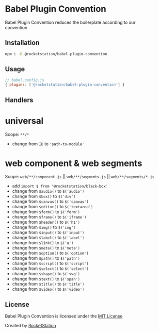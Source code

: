 # Babel Plugin Convention

Babel Plugin Convention reduces the boilerplate according to our convention

## Installation

```bash
npm i -D @rocketstation/babel-plugin-convention
```

## Usage

```javascript
// babel.config.js
{ plugins: ['@rocketstation/babel-plugin-convention'] }
```

## Handlers

# universal

Scope: `**/*`

- change from `ID` to `'path-to-module'`

# web component & web segments

Scope: `web/**/component.js` || `web/**/segments.js` || `web/**/segments/*.js`

- add `import $ from '@rocketstation/black-box'`
- change from `$audio()` to `$('audio')`
- change from `$box()` to `$('div')`
- change from `$canvas()` to `$('canvas')`
- change from `$editor()` to `$('textarea')`
- change from `$form()` to `$('form')`
- change from `$frame()` to `$('iframe')`
- change from `$header()` to `$('h1')`
- change from `$img()` to `$('img')`
- change from `$input()` to `$('input')`
- change from `$label()` to `$('label')`
- change from `$link()` to `$('a')`
- change from `$meta()` to `$('meta')`
- change from `$option()` to `$('option')`
- change from `$path()` to `$('path')`
- change from `$script()` to `$('script')`
- change from `$select()` to `$('select')`
- change from `$shape()` to `$('svg')`
- change from `$text()` to `$('span')`
- change from `$title()` to `$('title')`
- change from `$video()` to `$('video')`

## License

Babel Plugin Convention is licensed under the [MIT License](http://opensource.org/licenses/MIT)

Created by [RocketStation](http://rstation.io)

